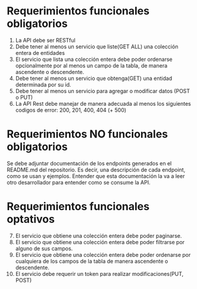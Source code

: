 # Requerimientos funcionales obligatorios

1. La API debe ser RESTful
2. Debe tener al menos un servicio que liste(GET ALL) una colección entera de entidades
3. El servicio que lista una colección entera debe poder ordenarse opcionalmente por al menos un campo de la tabla, de manera ascendente o descendente.
4. Debe tener al menos un servicio que obtenga(GET) una entidad determinada por su id.
5. Debe tener al menos un servicio para agregar o modificar datos (POST o PUT)
6. La API Rest debe manejar de manera adecuada al menos los siguientes codigos de error: 200, 201, 400, 404 (+ 500)

# Requerimientos NO funcionales obligatorios
Se debe adjuntar documentación de los endpoints generados en el README.md del repositorio. Es decir, una descripción de cada endpoint, como se usan y ejemplos. Entender que esta documentación la va a leer otro desarrollador para entender como se consume la API.


# Requerimientos funcionales optativos

7. El servicio que obtiene una colección entera debe poder paginarse.
8. El servicio que obtiene una colección entera debe poder filtrarse por alguno de sus campos.
9. El servicio que obtiene una colección entera debe poder ordenarse por cualquiera de los campos de la tabla de manera ascendente o descendente.
10. El servicio debe requerir un token para realizar modificaciones(PUT, POST)